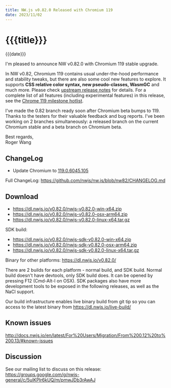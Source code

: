 ```yaml
---
title: NW.js v0.82.0 Released with Chromium 119
date: 2023/11/02
---
```

# {{{title}}}
{{{date}}}

I'm pleased to announce NW v0.82.0 with Chromium 119 stable upgrade.

In NW v0.82, Chromium 119 contains usual under-the-hood performance and stability tweaks, but there are also some cool new features to explore. It supports **CSS relative color syntax, new pseudo-classes, WasmGC** and much more. Please check [upstream release notes](https://developer.chrome.com/blog/chrome-119-beta/) for details. For a complete list of all features (including experimental features) in this release, see the [Chrome 119 milestone hotlist](https://www.chromestatus.com/features#milestone=119).

I've made the 0.82 branch ready soon after Chromium beta bumps to 119. Thanks to the testers for their valuable feedback and bug reports. I've been working on 2 branches simultaneously: a released branch on the current Chromium stable and a beta branch on Chromium beta.

Best regards,  
Roger Wang

## ChangeLog

- Update Chromium to [119.0.6045.105](https://chromereleases.googleblog.com/2023/10/stable-channel-update-for-desktop_31.html)

Full ChangeLog: https://github.com/nwjs/nw.js/blob/nw82/CHANGELOG.md

## Download 

* https://dl.nwjs.io/v0.82.0/nwjs-v0.82.0-win-x64.zip 
* https://dl.nwjs.io/v0.82.0/nwjs-v0.82.0-osx-arm64.zip 
* https://dl.nwjs.io/v0.82.0/nwjs-v0.82.0-linux-x64.tar.gz 

SDK build: 
* https://dl.nwjs.io/v0.82.0/nwjs-sdk-v0.82.0-win-x64.zip 
* https://dl.nwjs.io/v0.82.0/nwjs-sdk-v0.82.0-osx-arm64.zip 
* https://dl.nwjs.io/v0.82.0/nwjs-sdk-v0.82.0-linux-x64.tar.gz 

Binary for other platforms: https://dl.nwjs.io/v0.82.0/ 

There are 2 builds for each platform - normal build, and SDK build. Normal build doesn't have devtools, only SDK build does. lt can be opened by pressing F12 (Cmd-Alt-I on OSX). SDK packages also have more development tools to be exposed in the following releases, as well as the NaCl support.

Our build infrastructure enables live binary build from git tip so you can access to the latest binary from https://dl.nwjs.io/live-build/ 

## Known issues 

http://docs.nwjs.io/en/latest/For%20Users/Migration/From%200.12%20to%200.13/#known-issues

## Discussion

See our mailing list to discuss on this release: https://groups.google.com/g/nwjs-general/c/5ulKPlr6kUQ/m/pmwJDb3rAwAJ
